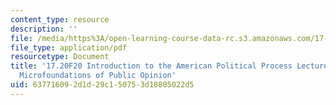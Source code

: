 ```yaml
---
content_type: resource
description: ''
file: /media/https%3A/open-learning-course-data-rc.s3.amazonaws.com/17-20-introduction-to-the-american-political-process-fall-2020/637716092d1d29c150753d18805022d5_MIT17_20F20_lec16.pdf
file_type: application/pdf
resourcetype: Document
title: '17.20F20 Introduction to the American Political Process Lecture Slides 16:
  Microfoundations of Public Opinion'
uid: 63771609-2d1d-29c1-5075-3d18805022d5
---
```

